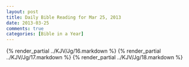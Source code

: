```yaml
---
layout: post
title: Daily Bible Reading for Mar 25, 2013
date: 2013-03-25
comments: true
categories: [Bible in a Year]
---
```

{% render_partial ../KJV/Jg/16.markdown %}
{% render_partial ../KJV/Jg/17.markdown %}
{% render_partial ../KJV/Jg/18.markdown %}
